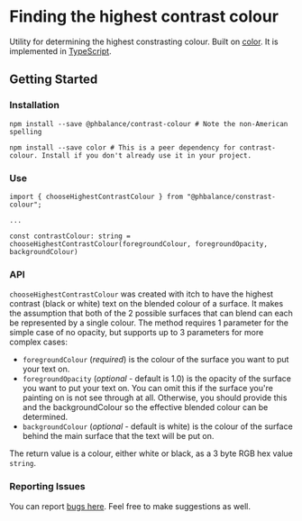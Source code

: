 # Finding the highest contrast colour
Utility for determining the highest constrasting colour. Built on [color](https://github.com/Qix-/color). It is implemented in [TypeScript](https://www.typescriptlang.org/).

## Getting Started


### Installation

```
npm install --save @phbalance/contrast-colour # Note the non-American spelling

npm install --save color # This is a peer dependency for contrast-colour. Install if you don't already use it in your project.
```

### Use

```
import { chooseHighestContrastColour } from "@phbalance/constrast-colour";

...

const contrastColour: string = chooseHighestContrastColour(foregroundColour, foregroundOpacity, backgroundColour)

```

### API

`chooseHighestContrastColour` was created with itch to have the highest contrast (black or white) text on the blended colour of a surface. It makes the assumption that both of the 2 possible surfaces that can blend can each be represented by a single colour. The method requires 1 parameter for the simple case of no opacity, but supports up to 3 parameters for more complex cases:
* `foregroundColour` (*required*) is the colour of the surface you want to put your text on.
* `foregroundOpacity` (*optional* - default is 1.0) is the opacity of the surface you want to put your text on. You can omit this if the surface you're painting on is not see through at all. Otherwise, you should provide this and the backgroundColour so the effective blended colour can be determined.
* `backgroundColour` (*optional* - default is white) is the colour of the surface behind the main surface that the text will be put on.

The return value is a colour, either white or black, as a 3 byte RGB hex value `string`.

### Reporting Issues

You can report [bugs here](https://github.com/phBalance/contrast-colour/issues). Feel free to make suggestions as well.
